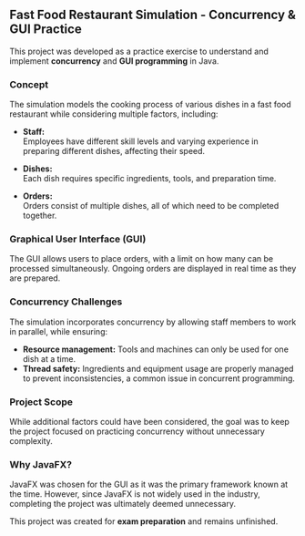 ## Fast Food Restaurant Simulation - Concurrency & GUI Practice

This project was developed as a practice exercise to understand and implement **concurrency** and **GUI programming** in Java.

### Concept
The simulation models the cooking process of various dishes in a fast food restaurant while considering multiple factors, including:

- **Staff:**  
  Employees have different skill levels and varying experience in preparing different dishes, affecting their speed.

- **Dishes:**  
  Each dish requires specific ingredients, tools, and preparation time.

- **Orders:**  
  Orders consist of multiple dishes, all of which need to be completed together.

### Graphical User Interface (GUI)
The GUI allows users to place orders, with a limit on how many can be processed simultaneously. Ongoing orders are displayed in real time as they are prepared.

### Concurrency Challenges
The simulation incorporates concurrency by allowing staff members to work in parallel, while ensuring:
- **Resource management:** Tools and machines can only be used for one dish at a time.
- **Thread safety:** Ingredients and equipment usage are properly managed to prevent inconsistencies, a common issue in concurrent programming.

### Project Scope
While additional factors could have been considered, the goal was to keep the project focused on practicing concurrency without unnecessary complexity.

### Why JavaFX?
JavaFX was chosen for the GUI as it was the primary framework known at the time. However, since JavaFX is not widely used in the industry, completing the project was ultimately deemed unnecessary.

This project was created for **exam preparation** and remains unfinished.
